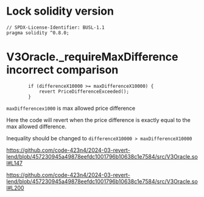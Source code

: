 # Lock solidity version
```
// SPDX-License-Identifier: BUSL-1.1
pragma solidity ^0.8.0;
```

# V3Oracle._requireMaxDifference incorrect comparison

```solidity
        if (differenceX10000 >= maxDifferenceX10000) {
            revert PriceDifferenceExceeded();
        }
```

`maxDifferencex1000` is max allowed price difference

Here the code will revert when the price difference is exactly equal to the max allowed difference.

Inequality should be changed to `differenceX10000 > maxDifferenceX10000`

https://github.com/code-423n4/2024-03-revert-lend/blob/457230945a49878eefdc1001796b10638c1e7584/src/V3Oracle.sol#L147

https://github.com/code-423n4/2024-03-revert-lend/blob/457230945a49878eefdc1001796b10638c1e7584/src/V3Oracle.sol#L200